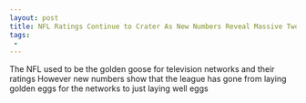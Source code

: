 ```yaml
---
layout: post
title: NFL Ratings Continue to Crater As New Numbers Reveal Massive TwoYear Decline
tags:
 -
---
```

The NFL used to be the golden goose for television networks and their ratings However new numbers show that the league has gone from laying golden eggs for the networks to just laying well eggs
